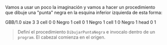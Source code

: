 Vamos a usar un poco la imaginación y vamos a hacer un procedimiento que dibuje una "punta" negra en la esquina inferior izquierda de esta forma:

<gs-board> GBB/1.0 size 3 3 cell 0 0 Negro 1 cell 0 1 Negro 1 cell 1 0 Negro 1 head 0 1 </gs-board>

> Definí el procedimiento `DibujarPuntaNegra` e invocalo dentro de un `program`. El cabezal comienza en el origen.